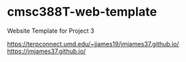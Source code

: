 # cmsc388T-web-template

Website Template for Project 3

https://terpconnect.umd.edu/~jjames19/jmjames37.github.io/
https://jmjames37.github.io/
